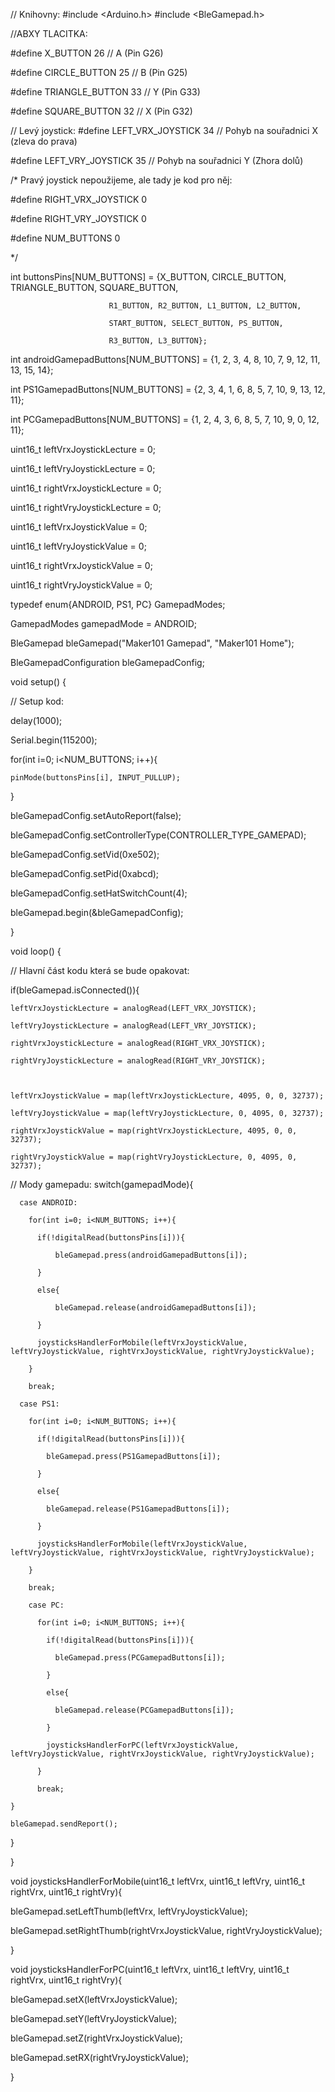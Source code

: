 

// Knihovny: 
#include <Arduino.h>
#include <BleGamepad.h>
 
 
//ABXY TLACITKA:
 
#define X_BUTTON 26         // A (Pin G26)
 
#define CIRCLE_BUTTON 25   // B (Pin G25)
 
#define TRIANGLE_BUTTON 33  // Y  (Pin G33)
 
#define SQUARE_BUTTON 32    // X  (Pin G32)
 
 
// Levý joystick: 
#define LEFT_VRX_JOYSTICK 34 // Pohyb na souřadnici X (zleva do prava)
 
#define LEFT_VRY_JOYSTICK 35  // Pohyb na souřadnici Y (Zhora dolů)
 
/*
  Pravý joystick nepoužijeme, ale tady je kod pro něj:

  #define RIGHT_VRX_JOYSTICK 0
 
  #define RIGHT_VRY_JOYSTICK 0
 
  #define NUM_BUTTONS 0

*/

 
int buttonsPins[NUM_BUTTONS] = {X_BUTTON, CIRCLE_BUTTON, TRIANGLE_BUTTON, SQUARE_BUTTON,
 
                          R1_BUTTON, R2_BUTTON, L1_BUTTON, L2_BUTTON,
 
                          START_BUTTON, SELECT_BUTTON, PS_BUTTON,
 
                          R3_BUTTON, L3_BUTTON};
 
 
int androidGamepadButtons[NUM_BUTTONS] = {1, 2, 3, 4, 8, 10, 7, 9, 12, 11, 13, 15, 14};
 
int PS1GamepadButtons[NUM_BUTTONS] = {2, 3, 4, 1, 6, 8, 5, 7, 10, 9, 13, 12, 11};
 
int PCGamepadButtons[NUM_BUTTONS] = {1, 2, 4, 3, 6, 8, 5, 7, 10, 9, 0, 12, 11};
 
 
uint16_t leftVrxJoystickLecture = 0;
 
uint16_t leftVryJoystickLecture = 0;
 
uint16_t rightVrxJoystickLecture = 0;
 
uint16_t rightVryJoystickLecture = 0;
 
uint16_t leftVrxJoystickValue = 0;
 
uint16_t leftVryJoystickValue = 0;
 
uint16_t rightVrxJoystickValue = 0;
 
uint16_t rightVryJoystickValue = 0;
 
 
typedef enum{ANDROID, PS1, PC} GamepadModes;
 
GamepadModes gamepadMode = ANDROID;
 
 
BleGamepad bleGamepad("Maker101 Gamepad", "Maker101 Home");
 
BleGamepadConfiguration bleGamepadConfig;  
 
 
void setup() {
 
  // Setup kod:
 
  delay(1000);
 
  Serial.begin(115200);
 
  for(int i=0; i<NUM_BUTTONS; i++){
 
    pinMode(buttonsPins[i], INPUT_PULLUP);
 
  }
 
  bleGamepadConfig.setAutoReport(false);
 
  bleGamepadConfig.setControllerType(CONTROLLER_TYPE_GAMEPAD); 
 
  bleGamepadConfig.setVid(0xe502);
 
  bleGamepadConfig.setPid(0xabcd);
 
  bleGamepadConfig.setHatSwitchCount(4);
 
  bleGamepad.begin(&bleGamepadConfig);
 
}
 
void loop() {
 
  // Hlavní část kodu která se bude opakovat:
 
  if(bleGamepad.isConnected()){
 
    
 
    leftVrxJoystickLecture = analogRead(LEFT_VRX_JOYSTICK);
 
    leftVryJoystickLecture = analogRead(LEFT_VRY_JOYSTICK);
 
    rightVrxJoystickLecture = analogRead(RIGHT_VRX_JOYSTICK);
 
    rightVryJoystickLecture = analogRead(RIGHT_VRY_JOYSTICK);
 
    
 
    leftVrxJoystickValue = map(leftVrxJoystickLecture, 4095, 0, 0, 32737);
 
    leftVryJoystickValue = map(leftVryJoystickLecture, 0, 4095, 0, 32737);
 
    rightVrxJoystickValue = map(rightVrxJoystickLecture, 4095, 0, 0, 32737);
 
    rightVryJoystickValue = map(rightVryJoystickLecture, 0, 4095, 0, 32737);
 
   
  // Mody gamepadu: 
    switch(gamepadMode){
 
      case ANDROID:
 
        for(int i=0; i<NUM_BUTTONS; i++){
 
          if(!digitalRead(buttonsPins[i])){
 
              bleGamepad.press(androidGamepadButtons[i]);  
 
          }
 
          else{
 
              bleGamepad.release(androidGamepadButtons[i]);    
 
          }
 
          joysticksHandlerForMobile(leftVrxJoystickValue, leftVryJoystickValue, rightVrxJoystickValue, rightVryJoystickValue);
 
        }
 
        break;
 
      case PS1:
 
        for(int i=0; i<NUM_BUTTONS; i++){
 
          if(!digitalRead(buttonsPins[i])){
 
            bleGamepad.press(PS1GamepadButtons[i]);    
 
          }
 
          else{
 
            bleGamepad.release(PS1GamepadButtons[i]);      
 
          }
 
          joysticksHandlerForMobile(leftVrxJoystickValue, leftVryJoystickValue, rightVrxJoystickValue, rightVryJoystickValue);
 
        }
 
        break;
 
        case PC:
 
          for(int i=0; i<NUM_BUTTONS; i++){
 
            if(!digitalRead(buttonsPins[i])){
 
              bleGamepad.press(PCGamepadButtons[i]);
 
            }
 
            else{
 
              bleGamepad.release(PCGamepadButtons[i]);
 
            }
 
            joysticksHandlerForPC(leftVrxJoystickValue, leftVryJoystickValue, rightVrxJoystickValue, rightVryJoystickValue);
 
          }
 
          break;
 
    }
 
    bleGamepad.sendReport();
 
  }
 
}
 
void joysticksHandlerForMobile(uint16_t leftVrx, uint16_t leftVry, uint16_t rightVrx, uint16_t rightVry){
 
  bleGamepad.setLeftThumb(leftVrx, leftVryJoystickValue);
 
  bleGamepad.setRightThumb(rightVrxJoystickValue, rightVryJoystickValue);  
 
}
 
void joysticksHandlerForPC(uint16_t leftVrx, uint16_t leftVry, uint16_t rightVrx, uint16_t rightVry){
 
  bleGamepad.setX(leftVrxJoystickValue);
 
  bleGamepad.setY(leftVryJoystickValue);
 
  bleGamepad.setZ(rightVrxJoystickValue);
 
  bleGamepad.setRX(rightVryJoystickValue);
 
}

